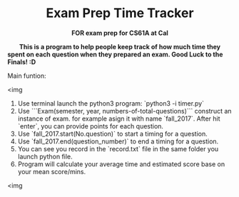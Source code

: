 # <h1 align="center">Exam Prep Time Tracker</h1>
<b><p align="center"> FOR exam prep for CS61A at Cal </p></b>
<b>&nbsp;  &nbsp;  &nbsp;  &nbsp;  This is a program to help people keep track of how much time they spent on each question when they prepared an exam. Good Luck to the Finals! :D </b></br>

<p> Main funtion:</p> 

<img

<ol>
  <li>Use terminal launch the python3 program: `python3 -i timer.py`</li>
  <li>Use ```Exam(semester, year, numbers-of-total-questions)``` construct an instance of exam. for example asign it with name `fall_2017`. After hit `enter`, you can provide points for each question. </li>
  <li>Use `fall_2017.start(No.question)` to start a timing for a question.</li>
  <li>Use `fall_2017.end(question_number)` to end a timing for a question.</li>
  <li>You can see you record in the `record.txt` file in the same folder you launch python file.</li>
  <li>Program will calculate your average time and estimated score base on your mean score/mins. </li>
</ol>

<img 
